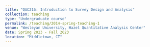```yaml
---
title: "QAC216: Introduction to Survey Design and Analysis"
collection: teaching
type: "Undergraduate course"
permalink: /teaching/2014-spring-teaching-1
venue: "Wesleyan University, Hazel Quantitative Analysis Center"
date: Spring 2023 - Fall 2023
location: "Middletown, CT"
---
```


